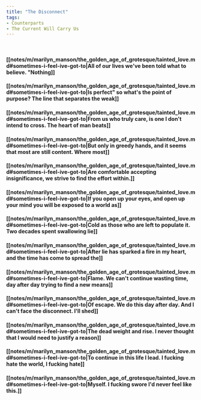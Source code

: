 ```yaml
---
title: "The Disconnect"
tags:
- Counterparts
- The Current Will Carry Us
---
```

&nbsp;
#### [[notes/m/marilyn_manson/the_golden_age_of_grotesque/tainted_love.md#sometimes-i-feel-ive-got-to|All of our lives we've been told what to believe. "Nothing]]
#### [[notes/m/marilyn_manson/the_golden_age_of_grotesque/tainted_love.md#sometimes-i-feel-ive-got-to|Is perfect" so what's the point of purpose? The line that separates the weak]]
#### [[notes/m/marilyn_manson/the_golden_age_of_grotesque/tainted_love.md#sometimes-i-feel-ive-got-to|From us who truly care, is one I don't intend to cross. The heart of man beats]]
#### [[notes/m/marilyn_manson/the_golden_age_of_grotesque/tainted_love.md#sometimes-i-feel-ive-got-to|But only in greedy hands, and it seems that most are still content. Where most]]
#### [[notes/m/marilyn_manson/the_golden_age_of_grotesque/tainted_love.md#sometimes-i-feel-ive-got-to|Are comfortable accepting insignificance, we strive to find the effort within.]]
#### [[notes/m/marilyn_manson/the_golden_age_of_grotesque/tainted_love.md#sometimes-i-feel-ive-got-to|If you open up your eyes, and open up your mind you will be exposed to a world as]]
#### [[notes/m/marilyn_manson/the_golden_age_of_grotesque/tainted_love.md#sometimes-i-feel-ive-got-to|Cold as those who are left to populate it. Two decades spent swallowing lie]]
#### [[notes/m/marilyn_manson/the_golden_age_of_grotesque/tainted_love.md#sometimes-i-feel-ive-got-to|After lie has sparked a fire in my heart, and the time has come to spread the]]
#### [[notes/m/marilyn_manson/the_golden_age_of_grotesque/tainted_love.md#sometimes-i-feel-ive-got-to|Flame. We can't continue wasting time, day after day trying to find a new means]]
#### [[notes/m/marilyn_manson/the_golden_age_of_grotesque/tainted_love.md#sometimes-i-feel-ive-got-to|Of escape. We do this day after day. And I can't face the disconnect. I'll shed]]
#### [[notes/m/marilyn_manson/the_golden_age_of_grotesque/tainted_love.md#sometimes-i-feel-ive-got-to|The dead weight and rise. I never thought that I would need to justify a reason]]
#### [[notes/m/marilyn_manson/the_golden_age_of_grotesque/tainted_love.md#sometimes-i-feel-ive-got-to|To continue in this life I lead. I fucking hate the world, I fucking hate]]
#### [[notes/m/marilyn_manson/the_golden_age_of_grotesque/tainted_love.md#sometimes-i-feel-ive-got-to|Myself. I fucking swore I'd never feel like this.]]

